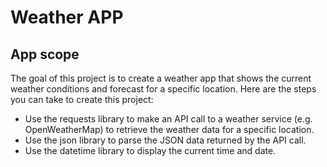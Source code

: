 # Weather APP
## App scope
The goal of this project is to create a weather app that shows the current weather conditions and forecast for a specific location.
Here are the steps you can take to create this project:
   * Use the requests library to make an API call to a weather service (e.g. OpenWeatherMap) to retrieve the weather data for a specific location.
   * Use the json library to parse the JSON data returned by the API call.
   * Use the datetime library to display the current time and date.
